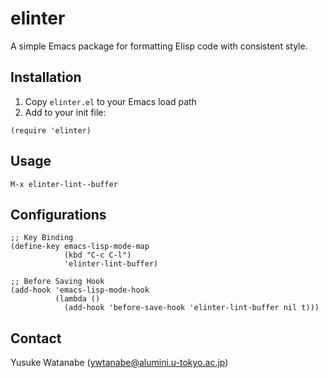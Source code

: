 <!-- ---
!-- Timestamp: 2025-01-26 21:11:24
!-- Author: ywatanabe
!-- File: /home/ywatanabe/proj/lint-elisp/README.md
!-- --- -->

# elinter

A simple Emacs package for formatting Elisp code with consistent style.

## Installation

1. Copy `elinter.el` to your Emacs load path
2. Add to your init file:

```elisp
(require 'elinter)
```

## Usage

`M-x elinter-lint--buffer`

## Configurations
``` elisp
;; Key Binding
(define-key emacs-lisp-mode-map
            (kbd "C-c C-l")
            'elinter-lint-buffer)

;; Before Saving Hook
(add-hook 'emacs-lisp-mode-hook
          (lambda ()
            (add-hook 'before-save-hook 'elinter-lint-buffer nil t)))
```

## Contact

Yusuke Watanabe (ywtanabe@alumini.u-tokyo.ac.jp)


<!-- EOF -->